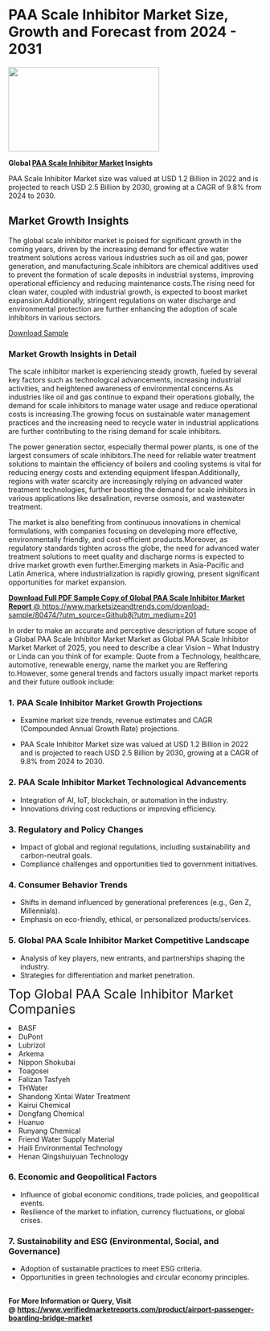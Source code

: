 <H1>PAA Scale Inhibitor Market Size, Growth and Forecast from 2024 - 2031</H1><img class="aligncenter size-medium wp-image-584254" src="https://thirdeyenews.in/wp-content/uploads/2024/09/Global-Market-Research-300x168.jpeg" alt="" width="300" height="168" /><p><strong>Global&nbsp;<a href="https://www.marketsizeandtrends.com/download-sample/80474/?utm_source=Github8j?utm_medium=201">PAA Scale Inhibitor Market</a> Insights</strong></p><p>PAA Scale Inhibitor Market size was valued at USD 1.2 Billion in 2022 and is projected to reach USD 2.5 Billion by 2030, growing at a CAGR of 9.8% from 2024 to 2030.</p><p><h2>Market Growth Insights</h2> <p>The global scale inhibitor market is poised for significant growth in the coming years, driven by the increasing demand for effective water treatment solutions across various industries such as oil and gas, power generation, and manufacturing.Scale inhibitors are chemical additives used to prevent the formation of scale deposits in industrial systems, improving operational efficiency and reducing maintenance costs.The rising need for clean water, coupled with industrial growth, is expected to boost market expansion.Additionally, stringent regulations on water discharge and environmental protection are further enhancing the adoption of scale inhibitors in various sectors.</p> <p><a href="download-sample-link" target="_blank">Download Sample</a></p> <h3>Market Growth Insights in Detail</h3> <p>The scale inhibitor market is experiencing steady growth, fueled by several key factors such as technological advancements, increasing industrial activities, and heightened awareness of environmental concerns.As industries like oil and gas continue to expand their operations globally, the demand for scale inhibitors to manage water usage and reduce operational costs is increasing.The growing focus on sustainable water management practices and the increasing need to recycle water in industrial applications are further contributing to the rising demand for scale inhibitors.</p> <p>The power generation sector, especially thermal power plants, is one of the largest consumers of scale inhibitors.The need for reliable water treatment solutions to maintain the efficiency of boilers and cooling systems is vital for reducing energy costs and extending equipment lifespan.Additionally, regions with water scarcity are increasingly relying on advanced water treatment technologies, further boosting the demand for scale inhibitors in various applications like desalination, reverse osmosis, and wastewater treatment.</p> <p>The market is also benefiting from continuous innovations in chemical formulations, with companies focusing on developing more effective, environmentally friendly, and cost-efficient products.Moreover, as regulatory standards tighten across the globe, the need for advanced water treatment solutions to meet quality and discharge norms is expected to drive market growth even further.Emerging markets in Asia-Pacific and Latin America, where industrialization is rapidly growing, present significant opportunities for market expansion.</p> <p><a href="get-more-insights-link" target="_blank"></p><p><span class=""><strong>Download Full PDF Sample Copy of Global PAA Scale Inhibitor Market Report</strong> @ <a href="https://www.marketsizeandtrends.com/download-sample/80474/?utm_source=Github8j?utm_medium=201" target="_blank">https://www.marketsizeandtrends.com/download-sample/80474/?utm_source=Github8j?utm_medium=201</a></span></p><p>In order to make an accurate and perceptive description of future scope of a Global&nbsp;PAA Scale Inhibitor Market Market as Global&nbsp;PAA Scale Inhibitor Market Market of 2025, you need to describe a clear Vision &ndash; What Industry or Linda can you think of for example: Quote from a Technology, healthcare, automotive, renewable energy, name the market you are Reffering to.However, some general trends and factors usually impact market reports and their future outlook include:</p><h3>1.&nbsp;<strong>PAA Scale Inhibitor Market Growth Projections</strong></h3><ul><li>Examine market size trends, revenue estimates and CAGR (Compounded Annual Growth Rate) projections.</li><li><p>PAA Scale Inhibitor Market size was valued at USD 1.2 Billion in 2022 and is projected to reach USD 2.5 Billion by 2030, growing at a CAGR of 9.8% from 2024 to 2030.</p></li></ul><h3>2.&nbsp;<strong>PAA Scale Inhibitor Market Technological Advancements</strong></h3><ul><li>Integration of AI, IoT, blockchain, or automation in the industry.</li><li>Innovations driving cost reductions or improving efficiency.</li></ul><h3>3.&nbsp;<strong>Regulatory and Policy Changes</strong></h3><ul><li>Impact of global and regional regulations, including sustainability and carbon-neutral goals.</li><li>Compliance challenges and opportunities tied to government initiatives.</li></ul><h3>4.&nbsp;<strong>Consumer Behavior Trends</strong></h3><ul><li>Shifts in demand influenced by generational preferences (e.g., Gen Z, Millennials).</li><li>Emphasis on eco-friendly, ethical, or personalized products/services.</li></ul><h3>5.&nbsp;<strong>Global PAA Scale Inhibitor Market Competitive Landscape</strong></h3><ul><li>Analysis of key players, new entrants, and partnerships shaping the industry.</li><li>Strategies for differentiation and market penetration.</li></ul><p data-pm-slice="1 1 []"><span style="color: inherit; font-family: inherit; font-size: 25px;">Top Global PAA Scale Inhibitor Market Companies</span></p><div class="" data-test-id=""><p><li>BASF</li><li> DuPont</li><li> Lubrizol</li><li> Arkema</li><li> Nippon Shokubai</li><li> Toagosei</li><li> Falizan Tasfyeh</li><li> THWater</li><li> Shandong Xintai Water Treatment</li><li> Kairui Chemical</li><li> Dongfang Chemical</li><li> Huanuo</li><li> Runyang Chemical</li><li> Friend Water Supply Material</li><li> Haili Environmental Technology</li><li> Henan Qingshuiyuan Technology</li></p></div><h3>6.&nbsp;<strong>Economic and Geopolitical Factors</strong></h3><ul><li>Influence of global economic conditions, trade policies, and geopolitical events.</li><li>Resilience of the market to inflation, currency fluctuations, or global crises.</li></ul><h3>7.&nbsp;<strong>Sustainability and ESG (Environmental, Social, and Governance)</strong></h3><ul><li>Adoption of sustainable practices to meet ESG criteria.</li><li>Opportunities in green technologies and circular economy principles.</li></ul><h2><strong style="font-size: 14px;">For More Information or Query, Visit @&nbsp;</strong><a style="background-color: #ffffff; font-size: 14px;" href="https://www.marketsizeandtrends.com/report/paa-scale-inhibitor-market/" target="_blank">https://www.verifiedmarketreports.com/product/airport-passenger-boarding-bridge-market</a></h2>